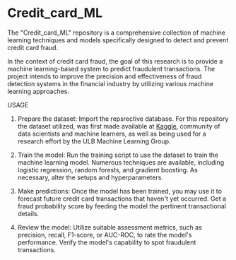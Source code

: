 # Credit_card_ML
The "Credit_card_ML" repository is a comprehensive collection of machine learning techniques and models specifically designed to detect and prevent credit card fraud.


In the context of credit card fraud, the goal of this research is to provide a machine learning-based system to predict fraudulent transactions.
The project intends to improve the precision and effectiveness of fraud detection systems in the financial industry by utilizing various machine learning approaches.


USAGE

1) Prepare the dataset:
Import the repsrective database. For this repository the dataset utilized, was first made available at [Kaggle]([url](https://www.kaggle.com/datasets/mlg-ulb/creditcardfraud?datasetId=310&sortBy=voteCount)),
community of data scientists and machine learners, as well as being used for a research effort by the ULB Machine Learning Group.

2) Train the model: 
Run the training script to use the dataset to train the machine learning model. 
Numerous techniques are available, including logistic regression, random forests, and gradient boosting. 
As necessary, alter the setups and hyperparameters.

3) Make predictions:
Once the model has been trained, you may use it to forecast future credit card transactions that haven't yet occurred. 
Get a fraud probability score by feeding the model the pertinent transactional details.

4) Review the model: Utilize suitable assessment metrics, such as precision, recall, F1-score, or AUC-ROC, to rate the model's performance. 
Verify the model's capability to spot fraudulent transactions.

